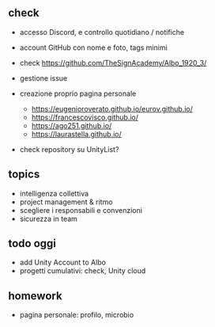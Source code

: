## check
- accesso Discord, e controllo quotidiano / notifiche
- account GitHub con nome e foto, tags minimi
- check https://github.com/TheSignAcademy/Albo_1920_3/
- gestione issue
- creazione proprio pagina personale 
  - https://eugenioroverato.github.io/eurov.github.io/
  - https://francescovisco.github.io/
  - https://ago251.github.io/
  - https://laurastella.github.io/

- check repository su UnityList?

## topics
- intelligenza collettiva
- project management & ritmo
- scegliere i responsabili e convenzioni
- sicurezza in team


## todo oggi
- add Unity Account to Albo
- progetti cumulativi: check, Unity cloud

## homework
- pagina personale: profilo, microbio
